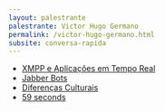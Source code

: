```yaml
---
layout: palestrante
palestrante: Victor Hugo Germano
permalink: /victor-hugo-germano.html
subsite: conversa-rapida
---
```


* [XMPP e Aplicações em Tempo Real](/conversa-rapida/victor-hugo-germano-xmpp-e-aplica-es-em-tempo-real)
* [Jabber Bots](/conversa-rapida/victor-hugo-germano-jabber-bots)
* [Diferenças Culturais](/conversa-rapida/victor-hugo-germano-diferen-as-culturais)
* [59 seconds](/conversa-rapida/victor-hugo-germano-59-seconds)
